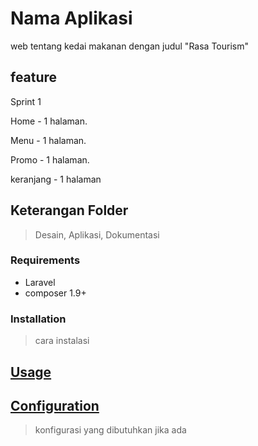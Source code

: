 # Nama Aplikasi

web tentang kedai makanan dengan judul "Rasa Tourism"

## feature

Sprint 1

Home - 1 halaman.

Menu - 1 halaman.

Promo - 1 halaman.

keranjang - 1 halaman

## Keterangan Folder

> Desain, Aplikasi, Dokumentasi

### Requirements

- Laravel
- composer 1.9+

### Installation

> cara instalasi

## [Usage](#usage)

>

## [Configuration](#configuration)

> konfigurasi yang dibutuhkan jika ada
